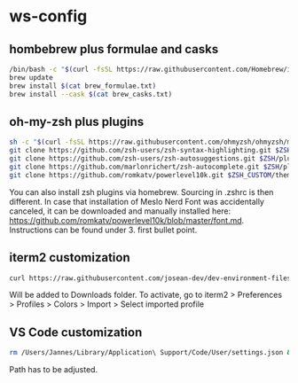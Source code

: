 # ws-config

## hombebrew plus formulae and casks
```bash
/bin/bash -c "$(curl -fsSL https://raw.githubusercontent.com/Homebrew/install/HEAD/install.sh)"
brew update
brew install $(cat brew_formulae.txt)
brew install --cask $(cat brew_casks.txt)
```

## oh-my-zsh plus plugins
```bash
sh -c "$(curl -fsSL https://raw.githubusercontent.com/ohmyzsh/ohmyzsh/master/tools/install.sh)"
git clone https://github.com/zsh-users/zsh-syntax-highlighting.git $ZSH/plugins
git clone https://github.com/zsh-users/zsh-autosuggestions.git $ZSH/plugins
git clone https://github.com/marlonrichert/zsh-autocomplete.git $ZSH/plugins
git clone https://github.com/romkatv/powerlevel10k.git $ZSH_CUSTOM/themes/powerlevel10k	
```
You can also install zsh plugins via homebrew. Sourcing in .zshrc is then different. In case that installation of Meslo Nerd Font was accidentally canceled, it can be downloaded and manually installed
here: https://github.com/romkatv/powerlevel10k/blob/master/font.md. Instructions can be found under 3. first bullet point.

## iterm2 customization
```bash
curl https://raw.githubusercontent.com/josean-dev/dev-environment-files/main/coolnight.itermcolors --output ~/Downloads/coolnight.itermcolors
```
Will be added to Downloads folder. To activate, go to iterm2 > Preferences > Profiles > Colors > Import > Select imported profile

## VS Code customization

```bash
rm /Users/Jannes/Library/Application\ Support/Code/User/settings.json && cp settings.json /Users/Jannes/Library/Application\ Support/Code/User     
```
Path has to be adjusted.